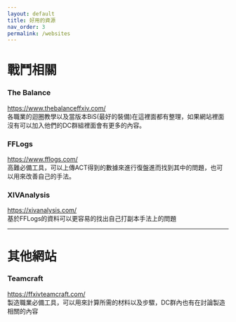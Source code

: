 ```yaml
---
layout: default
title: 好用的資源
nav_order: 3
permalink: /websites
---
```


# 戰鬥相關

### The Balance
https://www.thebalanceffxiv.com/  
各職業的迴圈教學以及當版本BiS(最好的裝備)在這裡面都有整理，如果網站裡面沒有可以加入他們的DC群組裡面會有更多的內容。  

### FFLogs
https://www.fflogs.com/  
高難必備工具，可以上傳ACT得到的數據來進行復盤進而找到其中的問題，也可以用來改善自己的手法。  

### XIVAnalysis
https://xivanalysis.com/  
基於FFLogs的資料可以更容易的找出自己打副本手法上的問題


---

# 其他網站

### Teamcraft
https://ffxivteamcraft.com/  
製造職業必備工具，可以用來計算所需的材料以及步驟，DC群內也有在討論製造相關的內容  
